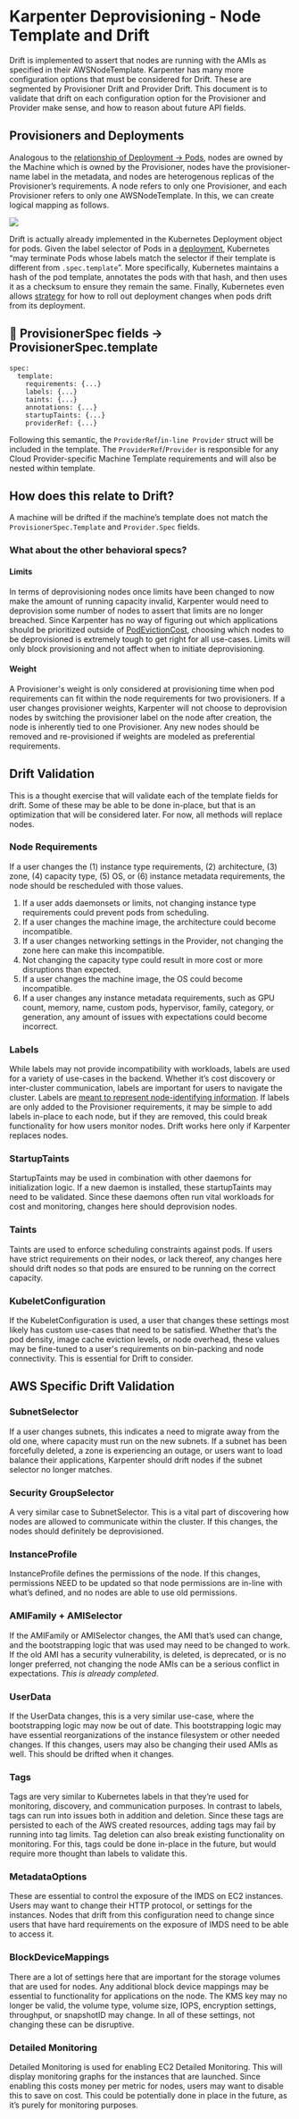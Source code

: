 # Karpenter Deprovisioning - Node Template and Drift

Drift is implemented to assert that nodes are running with the AMIs as specified in their AWSNodeTemplate. Karpenter has many more configuration options that must be considered for Drift. These are segmented by Provisioner Drift and Provider Drift. This document is to validate that drift on each configuration option for the Provisioner and Provider make sense, and how to reason about future API fields.

## Provisioners and Deployments

Analogous to the [relationship of Deployment -> Pods](https://kubernetes.io/docs/concepts/workloads/controllers/deployment/#pod-template), nodes are owned by the Machine which is owned by the Provisioner, nodes have the provisioner-name label in the metadata, and nodes are heterogenous replicas of the Provisioner’s requirements. A node refers to only one Provisioner, and each Provisioner refers to only one AWSNodeTemplate. In this, we can create logical mapping as follows.

![](images/provisioner-node-relationship.png)

Drift is actually already implemented in the Kubernetes Deployment object for pods. Given the label selector of Pods in a [deployment](https://kubernetes.io/docs/concepts/workloads/controllers/deployment/#selector), Kubernetes “may terminate Pods whose labels match the selector if their template is different from `.spec.template`”. More specifically, Kubernetes maintains a hash of the pod template, annotates the pods with that hash, and then uses it as a checksum to ensure they remain the same. Finally, Kubernetes even allows [strategy](https://kubernetes.io/docs/concepts/workloads/controllers/deployment/#strategy) for how to roll out deployment changes when pods drift from its deployment.

## 🔑 ProvisionerSpec fields → ProvisionerSpec.template

```
spec:
  template:
    requirements: {...}
    labels: {...}
    taints: {...}
    annotations: {...}
    startupTaints: {...}
    providerRef: {...}
```

Following this semantic, the `ProviderRef`/`in-line Provider` struct will be included in the template. The `ProviderRef`/`Provider` is responsible for any Cloud Provider-specific Machine Template requirements and will also be nested within template.

## How does this relate to Drift?

A machine will be drifted if the machine’s template does not match the `ProvisionerSpec.Template` and `Provider.Spec` fields.

### What about the other behavioral specs?

#### Limits

In terms of deprovisioning nodes once limits have been changed to now make the amount of running capacity invalid, Karpenter would need to deprovision some number of nodes to assert that limits are no longer breached. Since Karpenter has no way of figuring out which applications should be prioritized outside of [PodEvictionCost](https://github.com/aws/karpenter-core/blob/main/pkg/controllers/deprovisioning/helpers.go#L125), choosing which nodes to be deprovisioned is extremely tough to get right for all use-cases. Limits will only block provisioning and not affect when to initiate deprovisioning.

#### Weight

A Provisioner's weight is only considered at provisioning time when pod requirements can fit within the node requirements for two provisioners. If a user changes provisioner weights, Karpenter will not choose to deprovision nodes by switching the provisioner label on the node after creation, the node is inherently tied to one Provisioner. Any new nodes should be removed and re-provisioned if weights are modeled as preferential requirements.

## Drift Validation

This is a thought exercise that will validate each of the template fields for drift. Some of these may be able to be done in-place, but that is an optimization that will be considered later. For now, all methods will replace nodes.

### Node Requirements

If a user changes the (1) instance type requirements, (2) architecture, (3) zone, (4) capacity type, (5) OS, or (6) instance metadata requirements, the node should be rescheduled with those values.

1. If a user adds daemonsets or limits, not changing instance type requirements could prevent pods from scheduling.
2. If a user changes the machine image, the architecture could become incompatible.
3. If a user changes networking settings in the Provider, not changing the zone here can make this incompatible.
4. Not changing the capacity type could result in more cost or more disruptions than expected.
5. If a user changes the machine image, the OS could become incompatible.
6. If a user changes any instance metadata requirements, such as GPU count, memory, name, custom pods, hypervisor, family, category, or generation, any amount of issues with expectations could become incorrect.

### Labels

While labels may not provide incompatibility with workloads, labels are used for a variety of use-cases in the backend. Whether it’s cost discovery or inter-cluster communication, labels are important for users to navigate the cluster. Labels are [meant to represent node-identifying information](https://kubernetes.io/docs/concepts/overview/working-with-objects/labels/). If labels are only added to the Provisioner requirements, it may be simple to add labels in-place to each node, but if they are removed, this could break functionality for how users monitor nodes. Drift works here only if Karpenter replaces nodes.

### StartupTaints

StartupTaints may be used in combination with other daemons for initialization logic. If a new daemon is installed, these startupTaints may need to be validated. Since these daemons often run vital workloads for cost and monitoring, changes here should deprovision nodes.

### Taints

Taints are used to enforce scheduling constraints against pods. If users have strict requirements on their nodes, or lack thereof, any changes here should drift nodes so that pods are ensured to be running on the correct capacity.

### KubeletConfiguration

If the KubeletConfiguration is used, a user that changes these settings most likely has custom use-cases that need to be satisfied. Whether that’s the pod density, image cache eviction levels, or node overhead, these values may be fine-tuned to a user's requirements on bin-packing and node connectivity. This is essential for Drift to consider.

## AWS Specific Drift Validation

### SubnetSelector

If a user changes subnets, this indicates a need to migrate away from the old one, where capacity must run on the new subnets. If a subnet has been forcefully deleted, a zone is experiencing an outage, or users want to load balance their applications, Karpenter should drift nodes if the subnet selector no longer matches.

### Security GroupSelector

A very similar case to SubnetSelector. This is a vital part of discovering how nodes are allowed to communicate within the cluster. If this changes, the nodes should definitely be deprovisioned.

### InstanceProfile

InstanceProfile defines the permissions of the node. If this changes, permissions NEED to be updated so that node permissions are in-line with what’s defined, and no nodes are able to use old permissions.

### AMIFamily + AMISelector

If the AMIFamily or AMISelector changes, the AMI that’s used can change, and the bootstrapping logic that was used may need to be changed to work. If the old AMI has a security vulnerability, is deleted, is deprecated, or is no longer preferred, not changing the node AMIs can be a serious conflict in expectations. *This is already completed.*

### UserData

If the UserData changes, this is a very similar use-case, where the bootstrapping logic may now be out of date. This bootstrapping logic may have essential reorganizations of the instance filesystem or other needed changes. If this changes, users may also be changing their used AMIs as well. This should be drifted when it changes.

### Tags

Tags are very similar to Kubernetes labels in that they’re used for monitoring, discovery, and communication purposes. In contrast to labels, tags can run into issues both in addition and deletion. Since these tags are persisted to each of the AWS created resources, adding tags may fail by running into tag limits. Tag deletion can also break existing functionality on monitoring. For this, tags could be done in-place in the future, but would require more thought than labels to validate this.

### MetadataOptions

These are essential to control the exposure of the IMDS on EC2 instances. Users may want to change their HTTP protocol, or settings for the instances. Nodes that drift from this configuration need to change since users that have hard requirements on the exposure of IMDS need to be able to access it.

### BlockDeviceMappings

There are a lot of settings here that are important for the storage volumes that are used for nodes.  Any additional block device mappings may be essential to functionality for applications on the node. The KMS key may no longer be valid, the volume type, volume size, IOPS, encryption settings, throughput, or snapshotID may change. In all of these settings, not changing these can be disruptive.

### Detailed Monitoring

Detailed Monitoring is used for enabling EC2 Detailed Monitoring. This will display monitoring graphs for the instances that are launched. Since enabling this costs money per metric for nodes, users may want to disable this to save on cost. This could be potentially done in place in the future, as it’s purely for monitoring purposes.
